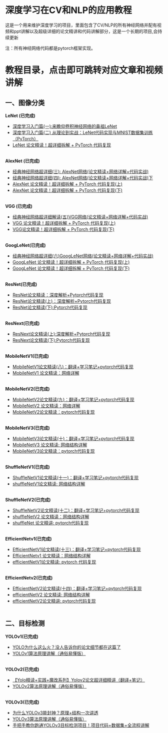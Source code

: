 # 深度学习在CV和NLP的应用教程
这是一个用来维护深度学习的项目，里面包含了CV/NLP的所有神经网络并配有视频和ppt讲解以及超级详细的论文精讲和代码讲解部分，这是一个长期的项目,会持续更新

注：所有神经网络代码都是pytorch框架实现。

# 教程目录，点击即可跳转对应文章和视频讲解

## 一、图像分类
  
**LeNet (已完成)**
  * [深度学习入门篇(一):来瞻仰卷积神经网络的鼻祖LeNet](http://mp.weixin.qq.com/s/4Mg0YzBpm9T3YOZIqONMhg)
  * [深度学习入门篇(二) 从理论到实战：LeNet代码实现与MNIST数据集训练（PyTorch）](http://mp.weixin.qq.com/s/j0Qx6EEzHWu8oye0SyVk_A)
  * [LeNet 论文精读！超详细拆解 + PyTorch 代码复现](https://www.bilibili.com/video/BV17YkwY7EfL)<br><br>

**AlexNet (已完成)**
  * [经典神经网络超详细(三): AlexNet网络(论文精读+网络详解+代码实战)](http://mp.weixin.qq.com/s/dbWO40BpcXicyvVZW9y6Ag)
  * [经典神经网络超详细(四): AlexNet网络(论文精读+网络详解+代码实战)下](http://mp.weixin.qq.com/s/ZerfXptjQOgO_RZ1Ga_WLQ)
  * [AlexNet 论文精读！超详细拆解 + PyTorch 代码复现(上)](https://www.bilibili.com/video/BV13ukmYhEEc/)
  * [AlexNet 论文精读！超详细拆解 + PyTorch 代码复现(下)](https://www.bilibili.com/video/BV1ZPC5YUEbz)<br><br>

**VGG (已完成)**
* [经典神经网络超详细解读(五)VGG网络(论文精读+网络详解+代码实战)](http://mp.weixin.qq.com/s/Vqod8F93VWHwtPS0Onmtpg)
* [VGG 论文精读！超详细拆解 + PyTorch 代码复现(上)](https://www.bilibili.com/video/BV1889EYCEhK)
* [VGG论文精读！超详细拆解 + PyTorch 代码复现(下)](https://www.bilibili.com/video/BV13J9ZY9EHz)<br><br>

**GoogLeNet(已完成)**     
* [经典神经网络超详细(六)GoogLeNet网络(论文精读+网络详解+代码实战)](http://mp.weixin.qq.com/s/SpQO-aURUiW8maqrM8v5rw)
* [GoogLeNet 论文精读！超详细拆解 + PyTorch 代码复现(上)](https://www.bilibili.com/video/BV1MXRGYtEpi)
* [GoogLeNet 论文精读！超详细拆解 + PyTorch 代码复现(下)](https://www.bilibili.com/video/BV1MDRGYfEZ6)<br><br>

**ResNet(已完成)**
* [ResNet论文精读：深度解析+Pytorch代码复现](http://mp.weixin.qq.com/s/s4HQxEhkT3c4y1IW0dNFIA)
* [ResNet论文精读(上)：深度解析+Pytorch代码复现](https://www.bilibili.com/video/BV1AjQGYGEx4)
* [ResNet论文精读(下):Pytorch代码复现](https://www.bilibili.com/video/BV1HnQZYKErM)<br><br>

**ResNext(已完成)**
* [ResNext论文精读(上):深度解析+Pytorch代码复现](https://www.bilibili.com/video/BV1i8QdYHENU)
* [ResNext论文精读(下):Pytorch代码复现](https://www.bilibili.com/video/BV16fXzYnEbj)<br><br>

**MobileNetV1(已完成)**
* [MobileNetV1论文精读(八)：翻译+学习笔记+pytorch代码复现](http://mp.weixin.qq.com/s/GoecsEz6qg5X-LzRW9IKZQ)
* [MobileNetV1 论文精读：网络详解](https://www.bilibili.com/video/BV1wsXpY6E2a)<br><br>

**MobileNetV2(已完成)**
* [MobileNetV2论文精读(九)：翻译+学习笔记+pytorch代码复现](http://mp.weixin.qq.com/s/NWBqD1d8Ml8eFVUZYAOq-Q)
* [MobileNetV2 论文精读：网络详解](https://www.bilibili.com/video/BV1KEoBYvE1i)
* [MobileNetV2论文精读：pytorch代码复现](https://www.bilibili.com/video/BV1yfoiYtEf7)<br><br>

**MobileNetV3(已完成)**
* [MobileNetV3论文精读(十)：翻译+学习笔记+pytorch代码复现](http://mp.weixin.qq.com/s/mK-jb_rbRDTbm-pEt7GO6Q)
* [MobileNetV3 论文精读: 网络结构详解](https://www.bilibili.com/video/BV1sQoaYmEbh) 
* [MobileNetV3论文精读：pytorch代码复现](https://www.bilibili.com/video/BV1N1oDYeENY)<br><br>

**ShuffleNetV1(已完成)**
* [ShuffleNetV1论文精读(十一)：翻译+学习笔记+pytorch代码复现](http://mp.weixin.qq.com/s/miVen8UymlBvybyVCEuPpQ) 
* [shuffleNetV1论文精读: 网络结构详解](https://www.bilibili.com/video/BV19JfPYQE5h)<br><br>

**ShuffleNetV2(已完成)**
* [ShuffleNetV2论文精读(十二)：翻译+学习笔记+pytorch代码复现](http://mp.weixin.qq.com/s/_ZGBtKZTj-Yc-3f67pCZrg)
* [shuffleNetV2 论文精读：网络结构详解](https://www.bilibili.com/video/BV1a8Z1YAEJy)
* [shuffleNet 论文精讲: pytorch代码复现](https://www.bilibili.com/video/BV1WUZmYZEoN)<br><br>

**EfficientNetv1(已完成)**
* [EfficientNetV1论文精读(十三)：翻译+学习笔记+pytorch代码复现](http://mp.weixin.qq.com/s/1NQBzh2xKOszJtxU76o_SA)
* [EfficientNetv1 论文精读：网络结构详解](https://www.bilibili.com/video/BV18SRvYZEcu)
* [efficientNetV1论文精读: pytorch 代码复现](https://www.bilibili.com/video/BV1zYR2YuEJS)<br><br>

**EfficientNetv2(已完成)**
* [EfficientNetV2论文精读(十四)：翻译+学习笔记+pytorch代码复现](http://mp.weixin.qq.com/s/z7f0y2NjlilLjj7560Fumg)
* [efficientNetV2 论文精读: 网络结构详解](https://www.bilibili.com/video/BV1ykdJY3EM7)
* [efficientNetV2论文精讲: pytorch代码复现](https://www.bilibili.com/video/BV1SedHYsE8Z)<br><br>


## 二、目标检测
  **YOLOv1(已完成)**
  * [YOLO为什么这么火？没人告诉你的论文细节都在这篇了](http://mp.weixin.qq.com/s/kPuk1ZNSCIMDc47F9TkdGw)
  * [YOLOv1算法原理讲解（通俗易懂版）](https://www.bilibili.com/video/BV1PKLdzDECC)<br><br>  

**YOLOv2(已完成)**
* [【Yolo精读+实践+魔改系列】Yolov2论文超详细精讲（翻译+笔记）](http://mp.weixin.qq.com/s/6AX1Elcz7s-tyzfgneAocA)
* [YOLOv2算法原理讲解（通俗易懂版）](https://www.bilibili.com/video/BV1cPG9zeEXN)<br><br>  

**YOLOv3(已完成)**
  * [为什么YOLOv3能封神？原理+结构一次讲透](http://mp.weixin.qq.com/s/_KbT-184mZL24rxrlmzvcg)
  * [YOLOv3算法原理讲解（通俗易懂版）](https://www.bilibili.com/video/BV18iVRzWEEa)
  * [手把手教你跑通YOLOv3目标检测项目！项目代码+数据集+全流程讲解](http://mp.weixin.qq.com/s/iLGMHjz0UppfxCGSiExbHA)<br><br>

